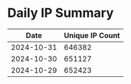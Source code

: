 # Daily IP Summary
| Date | Unique IP Count |
|----|----|
| 2024-10-31 | 646382 |
| 2024-10-30 | 651127 |
| 2024-10-29 | 652423 |